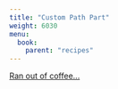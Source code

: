 ```yaml
---
title: "Custom Path Part"
weight: 6030
menu:
  book:
    parent: "recipes"
---
```


[Ran out of coffee...](https://www.buymeacoffee.com/chrislearn)